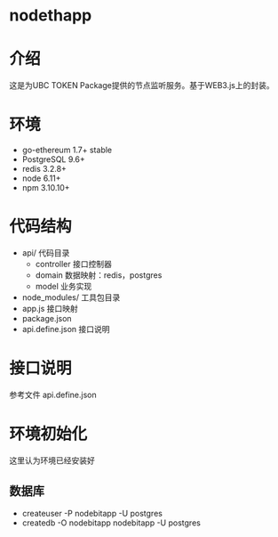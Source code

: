# nodethapp
# 介绍 #
这是为UBC TOKEN Package提供的节点监听服务。基于WEB3.js上的封装。

# 环境 #
  * go-ethereum 1.7+ stable
  * PostgreSQL 9.6+
  * redis 3.2.8+
  * node 6.11+
  * npm 3.10.10+

# 代码结构 #
  * api/ 代码目录
    * controller 接口控制器
    * domain 数据映射：redis，postgres
    * model 业务实现
  * node_modules/ 工具包目录
  * app.js 接口映射
  * package.json 
  * api.define.json 接口说明

# 接口说明 #
参考文件 api.define.json

# 环境初始化 #
这里认为环境已经安装好

## 数据库 ##
  * createuser -P nodebitapp -U postgres
  * createdb -O nodebitapp nodebitapp -U postgres
  



